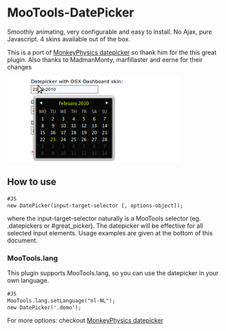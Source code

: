 MooTools-DatePicker
===============

Smoothly animating, very configurable and easy to install.
No Ajax, pure Javascript. 4 skins available out of the box.

This is a port of [MonkeyPhysics datepicker](http://www.monkeyphysics.com/mootools/script/2/datepicker) so thank him for the 
this great plugin. Also thanks to MadmanMonty, marfillaster and eerne for their changes

![Screenshot](http://github.com/arian/mootools-datepicker/raw/master/screenshot.png)

How to use
----------

	#JS
	new DatePicker(input-target-selector [, options-object]);

where the input-target-selector naturally is a MooTools selector (eg. .datepickers or #great_picker). The datepicker will be effective for all selected input elements. Usage examples are given at the bottom of this document.

### MooTools.lang

This plugin supports MooTools.lang, so you can use the datepicker in your own language.

	#JS
	MooTools.lang.setLanguage("nl-NL");
	new DatePicker('.demo');

For more options: checkout [MonkeyPhysics datepicker](http://www.monkeyphysics.com/mootools/script/2/datepicker)